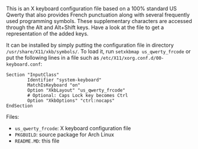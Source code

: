 This is an X keyboard configuration file based on a 100% standard US Qwerty
that also provides French punctuation along with several frequently used
programming symbols. These supplementary characters are accessed through
the Alt and Alt+Shift keys. Have a look at the file to get a representation
of the added keys.

It can be installed by simply putting the configuration file in directory
`/usr/share/X11/xkb/symbols/`. To load it, run `setxkbmap us_qwerty_frcode`
or put the following lines in a file such as
`/etc/X11/xorg.conf.d/00-keyboard.conf`:

```
Section "InputClass"
        Identifier "system-keyboard"
        MatchIsKeyboard "on"
        Option "XkbLayout" "us_qwerty_frcode"
        # Optional: Caps Lock key becomes Ctrl
        Option "XkbOptions" "ctrl:nocaps"
EndSection
```

Files:

- `us_qwerty_frcode`: X keyboard configuration file
- `PKGBUILD`: source package for Arch Linux
- `README.MD`: this file
